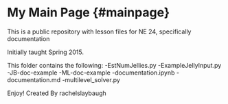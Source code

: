 My Main Page                         {#mainpage}
============

This is a public repository with lesson files for NE 24, specifically documentation

Initially taught Spring 2015.

This folder contains the following:
-EstNumJellies.py
-ExampleJellyInput.py
-JB-doc-example
-ML-doc-example
-documentation.ipynb
-documentation.md
-multilevel_solver.py

Enjoy!
Created By rachelslaybaugh 
